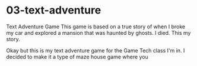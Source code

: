 # 03-text-adventure
Text Adventure Game
This game is based on a true story of when I broke my car and explored a mansion that was haunted by ghosts. I died. This my story. 

Okay but this is my text adventure game for the Game Tech class I'm in. I decided to make it a type of maze house game where you 